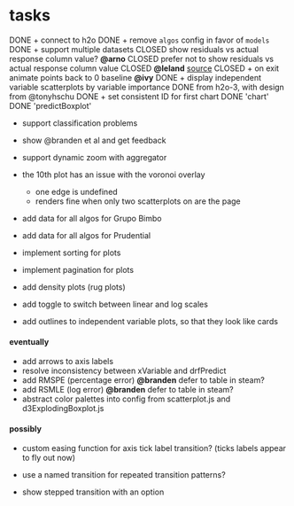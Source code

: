 # tasks
DONE + connect to h2o
DONE + remove `algos` config in favor of `models`
DONE + support multiple datasets
CLOSED show residuals vs actual response column value? **@arno**
CLOSED prefer not to show residuals vs actual response column value 
CLOSED  **@leland** [source](http://stats.stackexchange.com/questions/155587/residual-plots-why-plot-versus-fitted-values-not-observed-y-values)
CLOSED + on exit animate points back to 0 baseline **@ivy**
DONE + display independent variable scatterplots by variable importance
DONE from h2o-3, with design from @tonyhschu
DONE + set consistent ID for first chart 
DONE   'chart'
DONE   'predictBoxplot'

+ support classification problems
+ show @branden et al and get feedback
+ support dynamic zoom with aggregator


+ the 10th plot has an issue with the voronoi overlay
  - one edge is undefined
  - renders fine when only two scatterplots on are the page

+ add data for all algos for Grupo Bimbo
+ add data for all algos for Prudential

+ implement sorting for plots
+ implement pagination for plots
+ add density plots (rug plots)
+ add toggle to switch between linear and log scales
+ add outlines to independent variable plots, 
  so that they look like cards










 
#### eventually
+ add arrows to axis labels
+ resolve inconsistency between xVariable and drfPredict
+ add RMSPE (percentage error) **@branden** defer to table in steam?
+ add RSMLE (log error) **@branden** defer to table in steam?
+ abstract color palettes into config from scatterplot.js
  and d3ExplodingBoxplot.js



#### possibly
+ custom easing function for axis tick label transition?
  (ticks labels appear to fly out now)
+ use a named transition for repeated transition patterns?

+ show stepped transition with an option
